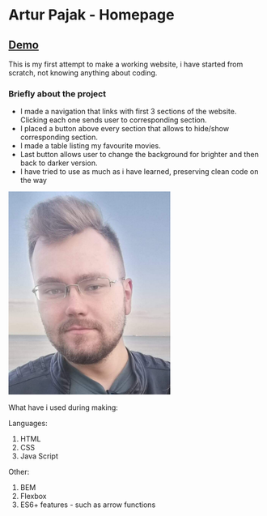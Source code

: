 # Artur Pajak - Homepage

## [Demo](https://arturpajak.github.io/Homepage/)

This is my first attempt to make a working website, i have started from scratch, not knowing anything about coding.

### Briefly about the project
- I made a navigation that links with first 3 sections of the website. Clicking each one sends user to corresponding section.
- I placed a button above every section that allows to hide/show corresponding section.
- I made a table listing my favourite movies.
- Last button allows user to change the background for brighter and then back to darker version.
- I have tried to use as much as i have learned, preserving clean code on the way

<img src="img/myFace.jpg" width="320">

What have i used during making:

Languages:
1. HTML
2. CSS
3. Java Script

Other:
1. BEM
2. Flexbox
3. ES6+ features - such as arrow functions
